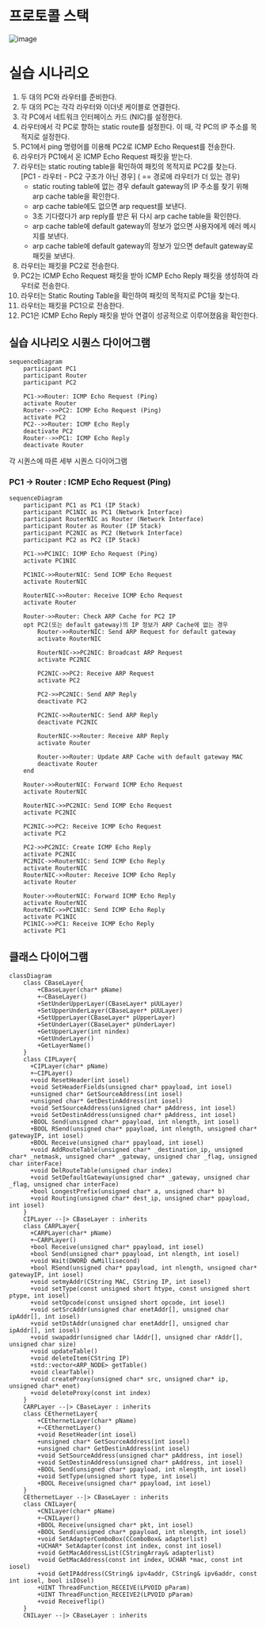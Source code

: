 # 프로토콜 스택

![image](https://github.com/troymerai/2023CN_ARPWithMFC/assets/107831875/07cc0711-fb2c-4544-a3a3-5ed91797ff18)


# 실습 시나리오
1. 두 대의 PC와 라우터를 준비한다.
2. 두 대의 PC는 각각 라우터와 이더넷 케이블로 연결한다.
3. 각 PC에서 네트워크 인터페이스 카드 (NIC)를 설정한다.
4. 라우터에서 각 PC로 향하는 static route를 설정한다. 이 때, 각 PC의 IP 주소를 목적지로 설정한다.
5. PC1에서 ping 명령어를 이용해 PC2로 ICMP Echo Request를 전송한다.
6. 라우터가 PC1에서 온 ICMP Echo Request 패킷을 받는다.
7. 라우터는 static routing table을 확인하여 패킷의 목적지로 PC2를 찾는다.
<br/>[PC1 - 라우터 - PC2 구조가 아닌 경우] ( == 경로에 라우터가 더 있는 경우)
    - static routing table에 없는 경우 default gateway의 IP 주소를 찾기 위해 arp cache table을 확인한다.
    - arp cache table에도 없으면 arp request를 보낸다.
    - 3초 기다렸다가 arp reply를 받은 뒤 다시 arp cache table을 확인한다.
    - arp cache table에 default gateway의 정보가 없으면 사용자에게 에러 메시지를 보낸다.
    - arp cache table에 default gateway의 정보가 있으면 default gateway로 패킷을 보낸다.
8. 라우터는 패킷을 PC2로 전송한다.
9. PC2는 ICMP Echo Request 패킷을 받아 ICMP Echo Reply 패킷을 생성하여 라우터로 전송한다.
10. 라우터는 Static Routing Table을 확인하여 패킷의 목적지로 PC1을 찾는다.
11. 라우터는 패킷을 PC1으로 전송한다.
12. PC1은 ICMP Echo Reply 패킷을 받아 연결이 성공적으로 이루어졌음을 확인한다.

## 실습 시나리오 시퀀스 다이어그램
```mermaid
sequenceDiagram
    participant PC1
    participant Router
    participant PC2

    PC1->>Router: ICMP Echo Request (Ping)
    activate Router
    Router-->>PC2: ICMP Echo Request (Ping)
    activate PC2
    PC2-->>Router: ICMP Echo Reply
    deactivate PC2
    Router-->>PC1: ICMP Echo Reply
    deactivate Router
```

각 시퀀스에 따른 세부 시퀀스 다이어그램

### PC1 -> Router : ICMP Echo Request (Ping)
```mermaid
sequenceDiagram
    participant PC1 as PC1 (IP Stack)
    participant PC1NIC as PC1 (Network Interface)
    participant RouterNIC as Router (Network Interface)
    participant Router as Router (IP Stack)
    participant PC2NIC as PC2 (Network Interface)
    participant PC2 as PC2 (IP Stack)

    PC1->>PC1NIC: ICMP Echo Request (Ping)
    activate PC1NIC
    
    PC1NIC->>RouterNIC: Send ICMP Echo Request
    activate RouterNIC
    
    RouterNIC->>Router: Receive ICMP Echo Request
    activate Router
    
    Router->>Router: Check ARP Cache for PC2 IP
    opt PC2(또는 default gateway)의 IP 정보가 ARP Cache에 없는 경우
        Router->>RouterNIC: Send ARP Request for default gateway
        activate RouterNIC
        
        RouterNIC->>PC2NIC: Broadcast ARP Request
        activate PC2NIC
        
        PC2NIC->>PC2: Receive ARP Request
        activate PC2
        
        PC2->>PC2NIC: Send ARP Reply
        deactivate PC2
        
        PC2NIC->>RouterNIC: Send ARP Reply
        deactivate PC2NIC
        
        RouterNIC->>Router: Receive ARP Reply
        activate Router
        
        Router->>Router: Update ARP Cache with default gateway MAC
        deactivate Router
    end
    
    Router->>RouterNIC: Forward ICMP Echo Request
    activate RouterNIC
    
    RouterNIC->>PC2NIC: Send ICMP Echo Request
    activate PC2NIC
    
    PC2NIC->>PC2: Receive ICMP Echo Request
    activate PC2

    PC2->>PC2NIC: Create ICMP Echo Reply
    activate PC2NIC
    PC2NIC->>RouterNIC: Send ICMP Echo Reply
    activate RouterNIC
    RouterNIC->>Router: Receive ICMP Echo Reply
    activate Router

    Router->>RouterNIC: Forward ICMP Echo Reply
    activate RouterNIC
    RouterNIC->>PC1NIC: Send ICMP Echo Reply
    activate PC1NIC
    PC1NIC->>PC1: Receive ICMP Echo Reply
    activate PC1
```

## 클래스 다이어그램
```mermaid
classDiagram
    class CBaseLayer{
        +CBaseLayer(char* pName)
        +~CBaseLayer()
        +SetUnderUpperLayer(CBaseLayer* pUULayer)
        +SetUpperUnderLayer(CBaseLayer* pUULayer)
        +SetUpperLayer(CBaseLayer* pUpperLayer)
        +SetUnderLayer(CBaseLayer* pUnderLayer)
        +GetUpperLayer(int nindex)
        +GetUnderLayer()
        +GetLayerName()
    }
    class CIPLayer{
      +CIPLayer(char* pName)
      +~CIPLayer()
      +void ResetHeader(int iosel)
      +void SetHeaderFields(unsigned char* ppayload, int iosel)
      +unsigned char* GetSourceAddress(int iosel)
      +unsigned char* GetDestinAddress(int iosel)
      +void SetSourceAddress(unsigned char* pAddress, int iosel)
      +void SetDestinAddress(unsigned char* pAddress, int iosel)
      +BOOL Send(unsigned char* ppayload, int nlength, int iosel)
      +BOOL RSend(unsigned char* ppayload, int nlength, unsigned char* gatewayIP, int iosel)
      +BOOL Receive(unsigned char* ppayload, int iosel)
      +void AddRouteTable(unsigned char* _destination_ip, unsigned char* _netmask, unsigned char* _gateway, unsigned char _flag, unsigned char interFace)
      +void DelRouteTable(unsigned char index)
      +void SetDefaultGateway(unsigned char* _gateway, unsigned char _flag, unsigned char interFace)
      +bool LongestPrefix(unsigned char* a, unsigned char* b)
      +void Routing(unsigned char* dest_ip, unsigned char* ppayload, int iosel)
    }
    CIPLayer --|> CBaseLayer : inherits
    class CARPLayer{
      +CARPLayer(char* pName)
      +~CARPLayer()
      +bool Receive(unsigned char* ppayload, int iosel)
      +bool Send(unsigned char* ppayload, int nlength, int iosel)
      +void Wait(DWORD dwMillisecond)
      +bool RSend(unsigned char* ppayload, int nlength, unsigned char* gatewayIP, int iosel)
      +void setmyAddr(CString MAC, CString IP, int iosel)
      +void setType(const unsigned short htype, const unsigned short ptype, int iosel)
      +void setOpcode(const unsigned short opcode, int iosel)
      +void setSrcAddr(unsigned char enetAddr[], unsigned char ipAddr[], int iosel)
      +void setDstAddr(unsigned char enetAddr[], unsigned char ipAddr[], int iosel)
      +void swapaddr(unsigned char lAddr[], unsigned char rAddr[], unsigned char size)
      +void updateTable()
      +void deleteItem(CString IP)
      +std::vector<ARP_NODE> getTable()
      +void clearTable()
      +void createProxy(unsigned char* src, unsigned char* ip, unsigned char* enet)
      +void deleteProxy(const int index)
    }
    CARPLayer --|> CBaseLayer : inherits
    class CEthernetLayer{
        +CEthernetLayer(char* pName)
        +~CEthernetLayer()
        +void ResetHeader(int iosel)
        +unsigned char* GetSourceAddress(int iosel)
        +unsigned char* GetDestinAddress(int iosel)
        +void SetSourceAddress(unsigned char* pAddress, int iosel)
        +void SetDestinAddress(unsigned char* pAddress, int iosel)
        +BOOL Send(unsigned char* ppayload, int nlength, int iosel)
        +void SetType(unsigned short type, int iosel)
        +BOOL Receive(unsigned char* ppayload, int iosel)
    }
    CEthernetLayer --|> CBaseLayer : inherits
    class CNILayer{
        +CNILayer(char* pName)
        +~CNILayer()
        +BOOL Receive(unsigned char* pkt, int iosel)
        +BOOL Send(unsigned char* ppayload, int nlength, int iosel)
        +void SetAdapterComboBox(CComboBox& adapterlist)
        +UCHAR* SetAdapter(const int index, const int iosel)
        +void GetMacAddressList(CStringArray& adapterlist)
        +void GetMacAddress(const int index, UCHAR *mac, const int iosel)
        +void GetIPAddress(CString& ipv4addr, CString& ipv6addr, const int iosel, bool isIOsel)
        +UINT ThreadFunction_RECEIVE(LPVOID pParam)
        +UINT ThreadFunction_RECEIVE2(LPVOID pParam)
        +void Receiveflip()
    }
    CNILayer --|> CBaseLayer : inherits
```




  
